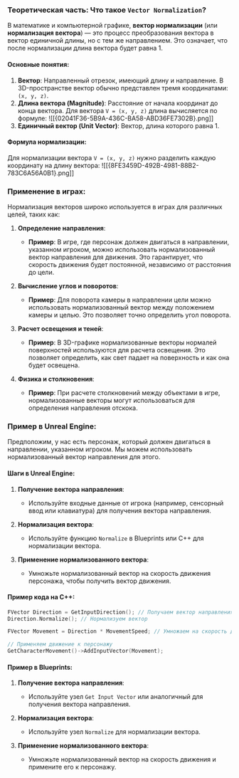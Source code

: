 ### Теоретическая часть: Что такое `Vector Normalization`?

В математике и компьютерной графике, **вектор нормализации** (или **нормализация вектора**) — это процесс преобразования вектора в вектор единичной длины, но с тем же направлением. Это означает, что после нормализации длина вектора будет равна 1.

#### Основные понятия:
1. **Вектор**: Направленный отрезок, имеющий длину и направление. В 3D-пространстве вектор обычно представлен тремя координатами: `(x, y, z)`.
2. **Длина вектора (Magnitude)**: Расстояние от начала координат до конца вектора. Для вектора `V = (x, y, z)` длина вычисляется по формуле:
![[{02041F36-5B9A-436C-BA58-ABD36FE7302B}.png]]
3. **Единичный вектор (Unit Vector)**: Вектор, длина которого равна 1.

#### Формула нормализации:
Для нормализации вектора `V = (x, y, z)` нужно разделить каждую координату на длину вектора:
![[{8FE3459D-492B-4981-88B2-783C6A56A0B1}.png]]

### Применение в играх:

Нормализация векторов широко используется в играх для различных целей, таких как:

1. **Определение направления**:
   - **Пример**: В игре, где персонаж должен двигаться в направлении, указанном игроком, можно использовать нормализованный вектор направления для движения. Это гарантирует, что скорость движения будет постоянной, независимо от расстояния до цели.

2. **Вычисление углов и поворотов**:
   - **Пример**: Для поворота камеры в направлении цели можно использовать нормализованный вектор между положением камеры и целью. Это позволяет точно определить угол поворота.

3. **Расчет освещения и теней**:
   - **Пример**: В 3D-графике нормализованные векторы нормалей поверхностей используются для расчета освещения. Это позволяет определить, как свет падает на поверхность и как она будет освещена.

4. **Физика и столкновения**:
   - **Пример**: При расчете столкновений между объектами в игре, нормализованные векторы могут использоваться для определения направления отскока.

### Пример в Unreal Engine:

Предположим, у нас есть персонаж, который должен двигаться в направлении, указанном игроком. Мы можем использовать нормализованный вектор направления для этого.

#### Шаги в Unreal Engine:

1. **Получение вектора направления**:
   - Используйте входные данные от игрока (например, сенсорный ввод или клавиатура) для получения вектора направления.

2. **Нормализация вектора**:
   - Используйте функцию `Normalize` в Blueprints или C++ для нормализации вектора.

3. **Применение нормализованного вектора**:
   - Умножьте нормализованный вектор на скорость движения персонажа, чтобы получить вектор движения.

#### Пример кода на C++:

```cpp
FVector Direction = GetInputDirection(); // Получаем вектор направления от игрока
Direction.Normalize(); // Нормализуем вектор

FVector Movement = Direction * MovementSpeed; // Умножаем на скорость движения

// Применяем движение к персонажу
GetCharacterMovement()->AddInputVector(Movement);
```

#### Пример в Blueprints:

1. **Получение вектора направления**:
   - Используйте узел `Get Input Vector` или аналогичный для получения вектора направления.

2. **Нормализация вектора**:
   - Используйте узел `Normalize` для нормализации вектора.

3. **Применение нормализованного вектора**:
   - Умножьте нормализованный вектор на скорость движения и примените его к персонажу.